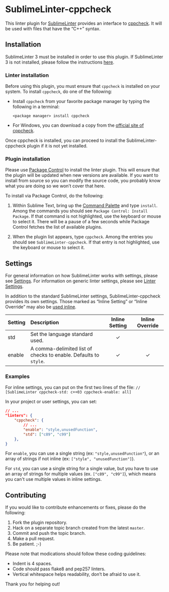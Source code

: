 SublimeLinter-cppcheck
=========================

This linter plugin for [SublimeLinter](https://github.com/SublimeLinter/SublimeLinter3) provides an interface to [cppcheck](http://cppcheck.sourceforge.net/). It will be used with files that have the “C++” syntax.

## Installation
SublimeLinter 3 must be installed in order to use this plugin. If SublimeLinter 3 is not installed, please follow the instructions [here](https://github.com/SublimeLinter/SublimeLinter.github.io/wiki/Installation).

### Linter installation
Before using this plugin, you must ensure that `cppcheck` is installed on your system. To install `cppcheck`, do one of the following:

* Install `cppcheck` from your favorite package manager by typing the following in a terminal:
   ```
   <package manager> install cppcheck
   ```

* For Windows, you can download a copy from the [official site of cppcheck](http://cppcheck.sourceforge.net/).

Once cppcheck is installed, you can proceed to install the SublimeLinter-cppcheck plugin if it is not yet installed.

### Plugin installation
Please use [Package Control](https://sublime.wbond.net/installation) to install the linter plugin. This will ensure that the plugin will be updated when new versions are available. If you want to install from source so you can modify the source code, you probably know what you are doing so we won’t cover that here.

To install via Package Control, do the following:

1. Within Sublime Text, bring up the [Command Palette](http://docs.sublimetext.info/en/sublime-text-3/extensibility/command_palette.html) and type `install`. Among the commands you should see `Package Control: Install Package`. If that command is not highlighted, use the keyboard or mouse to select it. There will be a pause of a few seconds while Package Control fetches the list of available plugins.

1. When the plugin list appears, type `cppcheck`. Among the entries you should see `SublimeLinter-cppcheck`. If that entry is not highlighted, use the keyboard or mouse to select it.

## Settings
For general information on how SublimeLinter works with settings, please see [Settings](https://github.com/SublimeLinter/SublimeLinter.github.io/wiki/Settings). For information on generic linter settings, please see [Linter Settings](https://github.com/SublimeLinter/SublimeLinter.github.io/wiki/Linter-Settings).

In addition to the standard SublimeLinter settings, SublimeLinter-cppcheck provides its own settings. Those marked as “Inline Setting” or “Inline Override” may also be [used inline](https://github.com/SublimeLinter/SublimeLinter.github.io/wiki/Settings#inline-settings).

|Setting|Description|Inline Setting|Inline Override|
|:------|:----------|:------------:|:-------------:|
|std|Set the language standard used.|&#10003;| |
|enable|A comma-delimited list of checks to enable. Defaults to `style`.|&#10003;|&#10003;|

### Examples

For inline settings, you can put on the first two lines of the file:
``// [SublimeLinter cppcheck-std: c++03 cppcheck-enable: all]``

In your project or user settings, you can set:
```json
// ...
"linters": {
    "cppcheck": {
        // ...
        "enable": "style,unusedFunction",
        "std": ["c89", "c99"]
    },
}
```

For ``enable``, you can use a single string (ex: ``"style,unusedFunction"``), or an array of strings if not inline (ex: ``["style", "unusedFunction"]``).

For ``std``, you can use a single string for a single value, but you have to use an array of strings for multiple values (ex. ``["c89", "c99"]``), which means you can't use multiple values in inline settings.

## Contributing
If you would like to contribute enhancements or fixes, please do the following:

1. Fork the plugin repository.
1. Hack on a separate topic branch created from the latest `master`.
1. Commit and push the topic branch.
1. Make a pull request.
1. Be patient.  ;-)

Please note that modications should follow these coding guidelines:

- Indent is 4 spaces.
- Code should pass flake8 and pep257 linters.
- Vertical whitespace helps readability, don’t be afraid to use it.

Thank you for helping out!
